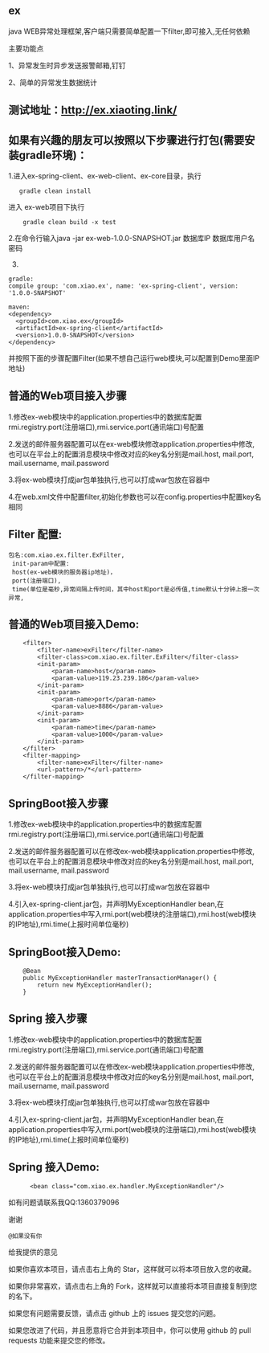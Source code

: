 ## ex
java WEB异常处理框架,客户端只需要简单配置一下filter,即可接入,无任何依赖

主要功能点

1、异常发生时异步发送报警邮箱,钉钉

2、简单的异常发生数据统计


## 测试地址：http://ex.xiaoting.link/

## 如果有兴趣的朋友可以按照以下步骤进行打包(需要安装gradle环境)：

1.进入ex-spring-client、ex-web-client、ex-core目录，执行
```
   gradle clean install
```
  进入 ex-web项目下执行
```
    gradle clean build -x test
```

2.在命令行输入java -jar ex-web-1.0.0-SNAPSHOT.jar 数据库IP 数据库用户名 密码  


3.
```
gradle:  
compile group: 'com.xiao.ex', name: 'ex-spring-client', version: '1.0.0-SNAPSHOT'

maven:
<dependency>
  <groupId>com.xiao.ex</groupId>
  <artifactId>ex-spring-client</artifactId>
  <version>1.0.0-SNAPSHOT</version>
</dependency>
```


并按照下面的步骤配置Filter(如果不想自己运行web模块,可以配置到Demo里面IP地址)





## 普通的Web项目接入步骤

1.修改ex-web模块中的application.properties中的数据库配置 rmi.registry.port(注册端口),rmi.service.port(通讯端口)号配置

2.发送的邮件服务器配置可以在ex-web模块修改application.properties中修改,也可以在平台上的配置消息模块中修改对应的key名分别是mail.host, mail.port, mail.username, mail.password

3.将ex-web模块打成jar包单独执行,也可以打成war包放在容器中

4.在web.xml文件中配置filter,初始化参数也可以在config.properties中配置key名相同



## Filter 配置:

    包名:com.xiao.ex.filter.ExFilter,
     init-param中配置:
     host(ex-web模块的服务器ip地址)，
     port(注册端口),
     time(单位是毫秒,异常间隔上传时间，其中host和port是必传值,time默认十分钟上报一次异常,

## 普通的Web项目接入Demo:

```
    <filter>
        <filter-name>exFilter</filter-name>
        <filter-class>com.xiao.ex.filter.ExFilter</filter-class>
        <init-param>
            <param-name>host</param-name>
            <param-value>119.23.239.186</param-value>
        </init-param>
        <init-param>
            <param-name>port</param-name>
            <param-value>8886</param-value>
        </init-param>
        <init-param>
            <param-name>time</param-name>
            <param-value>1000</param-value>
        </init-param>
    </filter>
    <filter-mapping>
        <filter-name>exFilter</filter-name>
        <url-pattern>/*</url-pattern>
    </filter-mapping>

```
## SpringBoot接入步骤

1.修改ex-web模块中的application.properties中的数据库配置 rmi.registry.port(注册端口),rmi.service.port(通讯端口)号配置

2.发送的邮件服务器配置可以在修改ex-web模块application.properties中修改,也可以在平台上的配置消息模块中修改对应的key名分别是mail.host, mail.port, mail.username, mail.password

3.将ex-web模块打成jar包单独执行,也可以打成war包放在容器中

4.引入ex-spring-client.jar包，并声明MyExceptionHandler bean,在application.properties中写入rmi.port(web模块的注册端口),rmi.host(web模块的IP地址),rmi.time(上报时间单位毫秒)



## SpringBoot接入Demo:
```
    @Bean
    public MyExceptionHandler masterTransactionManager() {
        return new MyExceptionHandler();
    }

```


## Spring 接入步骤

1.修改ex-web模块中的application.properties中的数据库配置 rmi.registry.port(注册端口),rmi.service.port(通讯端口)号配置

2.发送的邮件服务器配置可以在修改ex-web模块application.properties中修改,也可以在平台上的配置消息模块中修改对应的key名分别是mail.host, mail.port, mail.username, mail.password

3.将ex-web模块打成jar包单独执行,也可以打成war包放在容器中

4.引入ex-spring-client.jar包，并声明MyExceptionHandler bean,在application.properties中写入rmi.port(web模块的注册端口),rmi.host(web模块的IP地址),rmi.time(上报时间单位毫秒)



## Spring  接入Demo:
```
      <bean class="com.xiao.ex.handler.MyExceptionHandler"/>

```

如有问题请联系我QQ:1360379096

谢谢
```
@如果没有你
```
给我提供的意见

如果你喜欢本项目，请点击右上角的 Star，这样就可以将本项目放入您的收藏。

如果你非常喜欢，请点击右上角的 Fork，这样就可以直接将本项目直接复制到您的名下。

如果您有问题需要反馈，请点击 github 上的 issues 提交您的问题。

如果您改进了代码，并且愿意将它合并到本项目中，你可以使用 github 的 pull requests 功能来提交您的修改。
